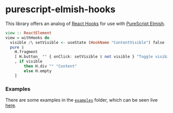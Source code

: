 # purescript-elmish-hooks

This library offers an analog of [React Hooks](https://reactjs.org/docs/hooks-intro.html) for use with [PureScript Elmish](https://github.com/collegevine/purescript-elmish).

```purs
view :: ReactElement
view = withHooks do
  visible /\ setVisible <- useState (HookName "ContentVisible") false
  pure $
    H.fragment
    [ H.button_ "" { onClick: setVisible $ not visible } "Toggle visibility"
    , if visible
        then H.div "" "Content"
        else H.empty
    ]
```

### Examples

There are some examples in the [`examples`](https://github.com/collegevine/purescript-elmish-hooks/tree/main/examples) folder, which can be seen live [here](https://collegevine.github.io/purescript-elmish-hooks).
